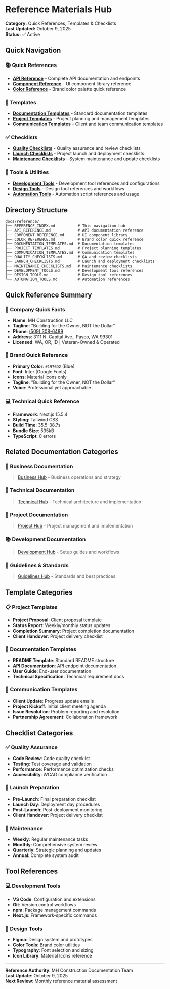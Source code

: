 # Reference Materials Hub

**Category:** Quick References, Templates & Checklists  
**Last Updated:** October 9, 2025  
**Status:** ✅ Active  

## Quick Navigation

### 📚 Quick References

- [**API Reference**](./API_REFERENCE.md) - Complete API documentation and endpoints
- [**Component Reference**](./COMPONENT_REFERENCE.md) - UI component library reference
- [**Color Reference**](./COLOR_REFERENCE.md) - Brand color palette quick reference

### 📝 Templates

- [**Documentation Templates**](./DOCUMENTATION_TEMPLATES.md) - Standard documentation templates
- [**Project Templates**](./PROJECT_TEMPLATES.md) - Project planning and management templates
- [**Communication Templates**](./COMMUNICATION_TEMPLATES.md) - Client and team communication templates

### ✅ Checklists

- [**Quality Checklists**](./QUALITY_CHECKLISTS.md) - Quality assurance and review checklists
- [**Launch Checklists**](./LAUNCH_CHECKLISTS.md) - Project launch and deployment checklists
- [**Maintenance Checklists**](./MAINTENANCE_CHECKLISTS.md) - System maintenance and update checklists

### 🔧 Tools & Utilities

- [**Development Tools**](./DEVELOPMENT_TOOLS.md) - Development tool references and configurations
- [**Design Tools**](./DESIGN_TOOLS.md) - Design tool references and workflows
- [**Automation Tools**](./AUTOMATION_TOOLS.md) - Automation script references and usage

## Directory Structure

```text
docs/reference/
├── REFERENCE_INDEX.md          # This navigation hub
├── API_REFERENCE.md            # API documentation reference
├── COMPONENT_REFERENCE.md      # UI component library
├── COLOR_REFERENCE.md          # Brand color quick reference
├── DOCUMENTATION_TEMPLATES.md  # Documentation templates
├── PROJECT_TEMPLATES.md        # Project planning templates
├── COMMUNICATION_TEMPLATES.md  # Communication templates
├── QUALITY_CHECKLISTS.md       # QA and review checklists
├── LAUNCH_CHECKLISTS.md        # Launch and deployment checklists
├── MAINTENANCE_CHECKLISTS.md   # Maintenance checklists
├── DEVELOPMENT_TOOLS.md        # Development tool references
├── DESIGN_TOOLS.md             # Design tool references
└── AUTOMATION_TOOLS.md         # Automation references
```

## Quick Reference Summary

### 🏢 Company Quick Facts

- **Name**: MH Construction LLC
- **Tagline**: "Building for the Owner, NOT the Dollar"
- **Phone**: [(509) 308-6489](tel:+15093086489)
- **Address**: 3111 N. Capital Ave., Pasco, WA 99301
- **Licensed**: WA, OR, ID | Veteran-Owned & Operated

### 🎨 Brand Quick Reference

- **Primary Color**: `#1976D2` (Blue)
- **Font**: Inter (Google Fonts)
- **Icons**: Material Icons only
- **Tagline**: "Building for the Owner, NOT the Dollar"
- **Voice**: Professional yet approachable

### 💻 Technical Quick Reference

- **Framework**: Next.js 15.5.4
- **Styling**: Tailwind CSS
- **Build Time**: 35.5-38.7s
- **Bundle Size**: 535kB
- **TypeScript**: 0 errors

## Related Documentation Categories

### 🏢 Business Documentation
>
> [Business Hub](../business/BUSINESS_INDEX.md) - Business operations and strategy

### 🔧 Technical Documentation
>
> [Technical Hub](../technical/TECHNICAL_INDEX.md) - Technical architecture and implementation

### 📝 Project Documentation
>
> [Project Hub](../project/PROJECT_INDEX.md) - Project management and implementation

### 📚 Development Documentation
>
> [Development Hub](../development/DEVELOPMENT_INDEX.md) - Setup guides and workflows

### 📖 Guidelines & Standards
>
> [Guidelines Hub](../guidelines/GUIDELINES_INDEX.md) - Standards and best practices

## Template Categories

### 📋 Project Templates

- **Project Proposal**: Client proposal template
- **Status Report**: Weekly/monthly status updates
- **Completion Summary**: Project completion documentation
- **Client Handover**: Project delivery checklist

### 📝 Documentation Templates

- **README Template**: Standard README structure
- **API Documentation**: API endpoint documentation
- **User Guide**: End-user documentation
- **Technical Specification**: Technical requirement docs

### 💬 Communication Templates

- **Client Update**: Progress update emails
- **Project Kickoff**: Initial client meeting agenda
- **Issue Resolution**: Problem reporting and resolution
- **Partnership Agreement**: Collaboration framework

## Checklist Categories

### ✅ Quality Assurance

- **Code Review**: Code quality checklist
- **Testing**: Test coverage and validation
- **Performance**: Performance optimization checks
- **Accessibility**: WCAG compliance verification

### 🚀 Launch Preparation

- **Pre-Launch**: Final preparation checklist
- **Launch Day**: Deployment day procedures
- **Post-Launch**: Post-deployment monitoring
- **Client Handover**: Project delivery checklist

### 🔧 Maintenance

- **Weekly**: Regular maintenance tasks
- **Monthly**: Comprehensive system review
- **Quarterly**: Strategic planning and updates
- **Annual**: Complete system audit

## Tool References

### 💻 Development Tools

- **VS Code**: Configuration and extensions
- **Git**: Version control workflows
- **npm**: Package management commands
- **Next.js**: Framework-specific commands

### 🎨 Design Tools

- **Figma**: Design system and prototypes
- **Color Tools**: Brand color utilities
- **Typography**: Font selection and sizing
- **Icon Library**: Material Icons reference

---

**Reference Authority**: MH Construction Documentation Team  
**Last Update**: October 9, 2025  
**Next Review**: Monthly reference material assessment
